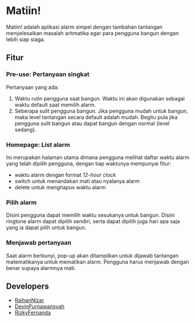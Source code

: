 # Matiin!

Matiin! adalah aplikasi alarm simpel dengan tambahan tantangan menyelesaikan masalah aritmatika agar para pengguna bangun dengan lebih siap siaga.

## Fitur

### Pre-use: Pertanyaan singkat

Pertanyaan yang ada:
1. Waktu rutin pengguna saat bangun. Waktu ini akan digunakan sebagai waktu default saat memilih alarm.
2. Seberapa sulit pengguna bangun. Jika pengguna mudah untuk bangun, maka level tantangan secara default adalah mudah. Begitu pula jika pengguna sulit bangun atau dapat bangun dengan normal (level sedang).

### Homepage: List alarm

Ini merupakan halaman utama dimana pengguna melihat daftar waktu alarm yang telah dipilih pengguna, dengan tiap waktunya mempunyai fitur:

- waktu alarm dengan format *12-hour clock*
- switch untuk menandakan mati atau nyalanya alarm
- delete untuk menghapus waktu alarm 

### Pilih alarm

Disini pengguna dapat memilih waktu sesukanya untuk bangun. Disini ringtone alarm dapat dipilih sendiri, serta dapat dipilih juga hari apa saja yang ia dapat pilih untuk bangun.

### Menjawab pertanyaan

Saat alarm berbunyi, pop-up akan ditampilkan untuk dijawab tantangan matematikanya untuk mematikan alarm. Pengguna harus menjawab dengan benar supaya alarmnya mati.

## Developers

- [RaihanNizar](github.com/raihannizar)
- [DevinPurnawansyah](github.com/devinpurnawansyah)
- [RizkyFernanda](github.com/rizkyfernanda)
